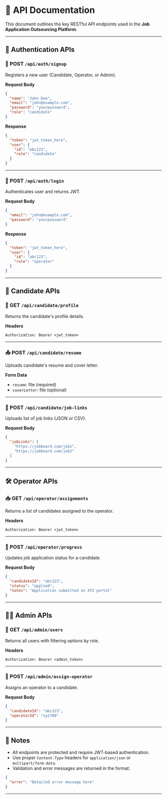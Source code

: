 # 📘 API Documentation

This document outlines the key RESTful API endpoints used in the **Job Application Outsourcing Platform**.

---

## 🔐 Authentication APIs

### 📝 POST `/api/auth/signup`

Registers a new user (Candidate, Operator, or Admin).

**Request Body**

```json
{
  "name": "John Doe",
  "email": "john@example.com",
  "password": "yourpassword",
  "role": "candidate"
}

```

**Response**
```json
{
  "token": "jwt_token_here",
  "user": {
    "id": "abc123",
    "role": "candidate"
  }
}
```

---

### 🔑 POST `/api/auth/login`

Authenticates user and returns JWT.

**Request Body**
```json
{
  "email": "john@example.com",
  "password": "yourpassword"
}
```

**Response**
```json
{
  "token": "jwt_token_here",
  "user": {
    "id": "abc123",
    "role": "operator"
  }
}
```

---

## 👤 Candidate APIs

### 📄 GET `/api/candidate/profile`

Returns the candidate's profile details.

**Headers**
```
Authorization: Bearer <jwt_token>
```

---

### 📤 POST `/api/candidate/resume`

Uploads candidate's resume and cover letter.

**Form Data**
- `resume`: file (required)
- `coverLetter`: file (optional)

---

### 🔗 POST `/api/candidate/job-links`

Uploads list of job links (JSON or CSV).

**Request Body**
```json
{
  "jobLinks": [
    "https://jobboard.com/job1",
    "https://jobboard.com/job2"
  ]
}
```

---

## 🛠️ Operator APIs

### 📥 GET `/api/operator/assignments`

Returns a list of candidates assigned to the operator.

**Headers**
```
Authorization: Bearer <jwt_token>
```

---

### 📌 POST `/api/operator/progress`

Updates job application status for a candidate.

**Request Body**
```json
{
  "candidateId": "abc123",
  "status": "applied",
  "notes": "Application submitted on XYZ portal"
}
```

---

## 🧑‍💼 Admin APIs

### 👥 GET `/api/admin/users`

Returns all users with filtering options by role.

**Headers**
```
Authorization: Bearer <admin_token>
```

---

### 🔁 POST `/api/admin/assign-operator`

Assigns an operator to a candidate.

**Request Body**
```json
{
  "candidateId": "abc123",
  "operatorId": "xyz789"
}
```

---

## 📎 Notes

- All endpoints are protected and require JWT-based authentication.
- Use proper `Content-Type` headers for `application/json` or `multipart/form-data`.
- Validation and error messages are returned in the format:
```json
{
  "error": "Detailed error message here"
}
```

---
